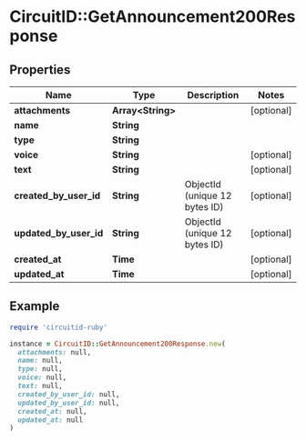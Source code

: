 # CircuitID::GetAnnouncement200Response

## Properties

| Name | Type | Description | Notes |
| ---- | ---- | ----------- | ----- |
| **attachments** | **Array&lt;String&gt;** |  | [optional] |
| **name** | **String** |  |  |
| **type** | **String** |  |  |
| **voice** | **String** |  | [optional] |
| **text** | **String** |  | [optional] |
| **created_by_user_id** | **String** | ObjectId (unique 12 bytes ID) | [optional] |
| **updated_by_user_id** | **String** | ObjectId (unique 12 bytes ID) | [optional] |
| **created_at** | **Time** |  | [optional] |
| **updated_at** | **Time** |  | [optional] |

## Example

```ruby
require 'circuitid-ruby'

instance = CircuitID::GetAnnouncement200Response.new(
  attachments: null,
  name: null,
  type: null,
  voice: null,
  text: null,
  created_by_user_id: null,
  updated_by_user_id: null,
  created_at: null,
  updated_at: null
)
```

